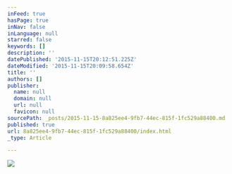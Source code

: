 ```yaml
---
inFeed: true
hasPage: true
inNav: false
inLanguage: null
starred: false
keywords: []
description: ''
datePublished: '2015-11-15T20:12:51.225Z'
dateModified: '2015-11-15T20:09:58.654Z'
title: ''
authors: []
publisher:
  name: null
  domain: null
  url: null
  favicon: null
sourcePath: _posts/2015-11-15-8a825ee4-9fb7-44ec-815f-1fc529a88400.md
published: true
url: 8a825ee4-9fb7-44ec-815f-1fc529a88400/index.html
_type: Article

---
```

![](https://the-grid-user-content.s3-us-west-2.amazonaws.com/973a8c0b-305f-43e2-8254-d8b7f1249974.png)